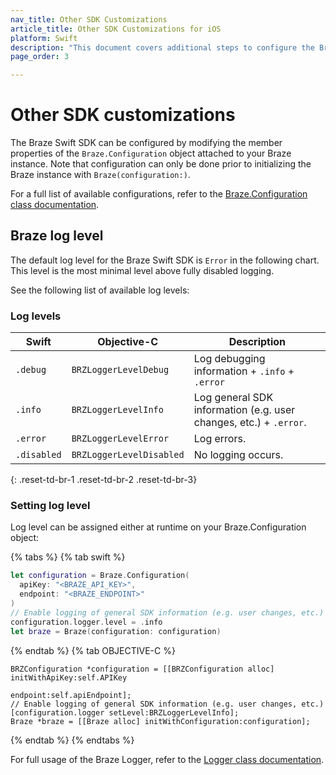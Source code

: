 ```yaml
---
nav_title: Other SDK Customizations
article_title: Other SDK Customizations for iOS
platform: Swift
description: "This document covers additional steps to configure the Braze Swift SDK."
page_order: 3

---
```


# Other SDK customizations

The Braze Swift SDK can be configured by modifying the member properties of the `Braze.Configuration` object attached to your Braze instance. Note that configuration can only be done prior to initializing the Braze instance with `Braze(configuration:)`.

For a full list of available configurations, refer to the [Braze.Configuration class documentation][1].

## Braze log level

The default log level for the Braze Swift SDK is `Error` in the following chart. This level is the most minimal level above fully disabled logging.

See the following list of available log levels:

### Log levels

| Swift       | Objective-C              | Description                                                       |
|-------------|--------------------------|-------------------------------------------------------------------|
| `.debug`    | `BRZLoggerLevelDebug`    | Log debugging information + `.info` + `.error`                    |
| `.info`     | `BRZLoggerLevelInfo`     | Log general SDK information (e.g. user changes, etc.) + `.error`. |
| `.error`    | `BRZLoggerLevelError`    | Log errors.                                                       |
| `.disabled` | `BRZLoggerLevelDisabled` | No logging occurs.                                                |
{: .reset-td-br-1 .reset-td-br-2 .reset-td-br-3}

### Setting log level

Log level can be assigned either at runtime on your Braze.Configuration object:

{% tabs %}
{% tab swift %}

```swift
let configuration = Braze.Configuration(
  apiKey: "<BRAZE_API_KEY>",
  endpoint: "<BRAZE_ENDPOINT>"
)
// Enable logging of general SDK information (e.g. user changes, etc.)
configuration.logger.level = .info
let braze = Braze(configuration: configuration)
```

{% endtab %}
{% tab OBJECTIVE-C %}

```objc
BRZConfiguration *configuration = [[BRZConfiguration alloc] initWithApiKey:self.APIKey
                                                                  endpoint:self.apiEndpoint];
// Enable logging of general SDK information (e.g. user changes, etc.)
[configuration.logger setLevel:BRZLoggerLevelInfo];
Braze *braze = [[Braze alloc] initWithConfiguration:configuration];
```

{% endtab %}
{% endtabs %}

For full usage of the Braze Logger, refer to the [Logger class documentation][2].

[1]: https://braze-inc.github.io/braze-swift-sdk/documentation/brazekit/braze/configuration-swift.class
[2]: https://braze-inc.github.io/braze-swift-sdk/documentation/brazekit/braze/configuration-swift.class/logger-swift.class